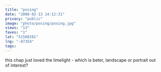 ```yaml
---
title: "posing"
date: "2008-02-13 14:12:31"
privacy: "public"
image: "photo/posing/posing.jpg"
views: "13"
faves: "1"
lat: "51508281"
lng: "-87354"
tags:
---
```

this chap just loved the limelight - which is beter, landscape or portrait out of interest?
